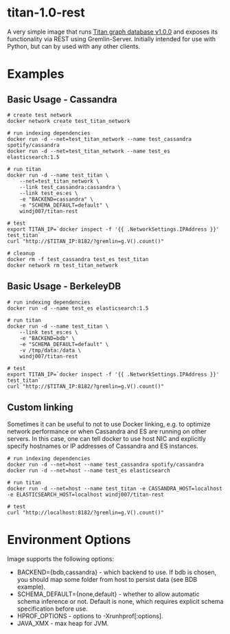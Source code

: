 # titan-1.0-rest
A very simple image that runs [Titan graph database v1.0.0](http://thinkaurelius.github.io/titan/) and exposes its functionality via REST using Gremlin-Server. Initially intended for use with Python, but can by used with any other clients.

# Examples

## Basic Usage - Cassandra
    # create test network
    docker network create test_titan_network

    # run indexing dependencies
    docker run -d --net=test_titan_network --name test_cassandra spotify/cassandra
    docker run -d --net=test_titan_network --name test_es elasticsearch:1.5

    # run titan
    docker run -d --name test_titan \
        --net=test_titan_network \
        --link test_cassandra:cassandra \
        --link test_es:es \
        -e "BACKEND=cassandra" \
        -e "SCHEMA_DEFAULT=default" \
        windj007/titan-rest

    # test
    export TITAN_IP=`docker inspect -f '{{ .NetworkSettings.IPAddress }}' test_titan`
    curl "http://$TITAN_IP:8182/?gremlin=g.V().count()"

    # cleanup
    docker rm -f test_cassandra test_es test_titan
    docker network rm test_titan_network

## Basic Usage - BerkeleyDB
    # run indexing dependencies
    docker run -d --name test_es elasticsearch:1.5
    
    # run titan
    docker run -d --name test_titan \
        --link test_es:es \
        -e "BACKEND=bdb" \
        -e "SCHEMA_DEFAULT=default" \
        -v /tmp/data:/data \
        windj007/titan-rest
    
    # test
    export TITAN_IP=`docker inspect -f '{{ .NetworkSettings.IPAddress }}' test_titan`
    curl "http://$TITAN_IP:8182/?gremlin=g.V().count()"


## Custom linking
Sometimes it can be useful to not to use Docker linking, e.g. to optimize network performance or when Cassandra and ES are running on other servers. In this case, one can tell docker to use host NIC and explicitly specify hostnames or IP addresses of Cassandra and ES instances.

    # run indexing dependencies
    docker run -d --net=host --name test_cassandra spotify/cassandra
    docker run -d --net=host --name test_es elasticsearch
    
    # run titan
    docker run -d --net=host --name test_titan -e CASSANDRA_HOST=localhost -e ELASTICSEARCH_HOST=localhost windj007/titan-rest
    
    # test
    curl "http://localhost:8182/?gremlin=g.V().count()"

# Environment Options

Image supports the following options:

* BACKEND={bdb,cassandra} - which backend to use. If bdb is chosen, you should map some folder from host to persist data (see BDB example).
* SCHEMA_DEFAULT={none,default} - whether to allow automatic schema inference or not. Default is none, which requires explicit schema specification before use.
* HPROF_OPTIONS - options to -Xrunhprof[:options].
* JAVA_XMX - max heap for JVM.
